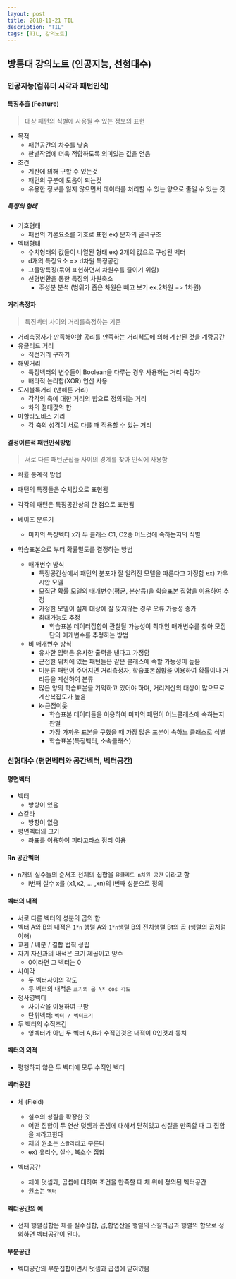 ```yaml
---
layout: post
title: 2018-11-21 TIL
description: "TIL"
tags: [TIL, 강의노트]
---
```


## 방통대 강의노트 (인공지능, 선형대수)

### 인공지능(컴퓨터 시각과 패턴인식)

#### 특징추출 (Feature)

> 대상 패턴의 식별에 사용될 수 있는 정보의 표현

- 목적
  - 패턴공간의 차수를 낮춤
  - 판별작업에 더욱 적합하도록 의미있는 값을 얻음
- 조건
  - 계산에 의해 구할 수 있는것
  - 패턴의 구분에 도움이 되는것
  - 유용한 정보를 잃지 않으면서 데이터를 처리할 수 있는 양으로 줄일 수 있는 것

##### 특징의 형태

- 기호형태
  - 패턴의 기본요소를 기호로 표현 ex) 문자의 골격구조
- 벡터형태
  - 수치형태의 값들이 나열된 형태 ex) 2개의 값으로 구성된 벡터
  - d개의 특징요소 => d차원 특징공간
  - 그물망특징(묶어 표현하면서 차원수를 줄이기 위함)
  - 선형변환을 통한 특징의 차원축소
    - 주성분 분석 (범위가 좁은 차원은 빼고 보기 ex.2차원 => 1차원)

#### 거리측정자

> 특징벡터 사이의 거리를측정하는 기준

- 거리측정자가 만족해야할 공리를 만족하는 거리척도에 의해 계산된 것을 계량공간
- 유클리드 거리
  - 직선거리 구하기
- 해밍거리
  - 특징벡터의 변수들이 Boolean을 다루는 경우 사용하는 거리 측정자
  - 배타적 논리합(XOR) 연산 사용
- 도시블록거리 (맨해튼 거리)
  - 각각의 축에 대한 거리의 합으로 정의되는 거리
  - 차의 절대값의 합
- 마할라노비스 거리
  - 각 축의 성격이 서로 다를 때 적용할 수 있는 거리

#### 결정이론적 패턴인식방법

> 서로 다른 패턴군집들 사이의 경계를 찾아 인식에 사용함

- 확률 통계적 방법
- 패턴의 특징들은 수치값으로 표현됨
- 각각의 패턴은 특징공간상의 한 점으로 표현됨

- 베이즈 분류기
  - 미지의 특징벡터 x가 두 클래스 C1, C2중 어느것에 속하는지의 식별
- 학습표본으로 부터 확률밀도를 결정하는 방법
  - 매개변수 방식
    - 특징공간상에서 패턴의 분포가 잘 알려진 모델을 따른다고 가정함 ex) 가우시안 모델
    - 모집단 확률 모델의 매개변수(평균, 분산등)을 학습표본 집합을 이용하여 추정
    - 가정한 모델이 실제 대상에 잘 맞지않는 경우 오류 가능성 증가
    - 최대가능도 추정
      - 학습표본 데이터집합이 관찰될 가능성이 최대인 매개변수를 찾아 모집단의 매개변수를 추정하는 방법
  - 비 매개변수 방식
    - 유사한 입력은 유사한 출력을 낸다고 가정함
    - 근접한 위치에 있는 패턴들은 같은 클래스에 속할 가능성이 높음
    - 미분류 패턴이 주어지면 거리측정자, 학습표본집합을 이용하여 확률이나 거리등을 계산하여 분류
    - 많은 양의 학습표본을 기억하고 있어야 하며, 거리계산의 대상이 많으므로 계산복잡도가 높음
    - k-근접이웃
      - 학습표본 데이터들을 이용하여 미지의 패턴이 어느클래스에 속하는지 판별
      - 가장 가까운 표본을 구했을 때 가장 많은 표본이 속하느 클래스로 식별
      - 학습표본(특징벡터, 소속클래스)

### 선형대수 (평면벡터와 공간벡터, 벡터공간)

#### 평면벡터

- 벡터
  - 방향이 있음
- 스칼라
  - 방향이 없음
- 평면벡터의 크기
  - 좌표를 이용하여 피타고라스 정리 이용

#### Rn 공간벡터

- n개의 실수들의 순서조 전체의 집합을 `유클리드 n차원 공간` 이라고 함
  - i번째 실수 x를 (x1,x2, ... ,xn)의 i번째 성분으로 정의

#### 벡터의 내적

- 서로 다른 벡터의 성분의 곱의 합
- 벡터 A와 B의 내적은 `1*n` 행렬 A와 `1*n`행렬 B의 전치행렬 Bt의 곱 (행렬의 곱처럼 이해)
- 교환 / 배분 / 결합 법칙 성립
- 자기 자신과의 내적은 크기 제곱이고 양수
  - 0이라면 그 벡터는 0
- 사이각
  - 두 벡터사이의 각도
  - 두 벡터의 내적은 `크기의 곱 \* cos 각도`
- 정사영벡터
  - 사이각을 이용하여 구함
  - 단위벡터: `벡터 / 벡터크기`
- 두 벡터의 수직조건
  - 영벡터가 아닌 두 벡터 A,B가 수직인것은 내적이 0인것과 동치

#### 벡터의 외적

- 평행하지 않은 두 벡터에 모두 수직인 벡터

#### 벡터공간

- 체 (Field)

  - 실수의 성질을 확장한 것
  - 어떤 집합이 두 연산 덧셈과 곱셈에 대해서 닫혀있고 성질을 만족할 때 그 집합을 `체`라고한다
  - 체의 원소는 `스칼라`라고 부른다
  - ex) 유리수, 실수, 복소수 집합

- 벡터공간
  - 체에 덧셈과, 곱셉에 대하여 조건을 만족할 때 체 위에 정의된 벡터공간
  - 원소는 `벡터`

#### 벡터공간의 예

- 전체 행렬집합은 체를 실수집합, 곱,합연산을 행렬의 스칼라곱과 행렬의 합으로 정의하면 벡터공간이 된다.

#### 부분공간

- 벡터공간의 부분집합이면서 덧셈과 곱셉에 닫혀있음

